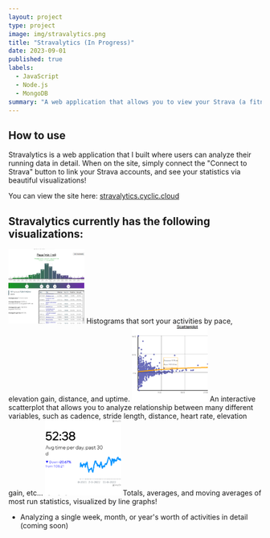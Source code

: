 ```yaml
---
layout: project
type: project
image: img/stravalytics.png
title: "Stravalytics (In Progress)"
date: 2023-09-01
published: true
labels:
  - JavaScript
  - Node.js
  - MongoDB
summary: "A web application that allows you to view your Strava (a fitness tracker) activities in great detail via different visualizations."
---
```

## How to use
Stravalytics is a web application that I built where users can analyze their running data in detail. When on the site, simply connect the "Connect to Strava" button to link your Strava accounts, and see your statistics via beautiful visualizations!

You can view the site here: [stravalytics.cyclic.cloud](https://stravalytics.cyclic.cloud/)

## Stravalytics currently has the following visualizations:
<img class="img-fluid" width = "30%" src="../img/stravalytics.png">
Histograms that sort your activities by pace, elevation gain, distance, and uptime.
   
<img class="img-fluid" width = "30%" src="../img/stravalytics_scatter.png">
An interactive scatterplot that allows you to analyze relationship between many different variables, such as cadence, stride length, distance, heart rate, elevation gain, etc...

<img class="img-fluid" width = "30%" src="../img/stravalytics_line.png">
Totals, averages, and moving averages of most run statistics, visualized by line graphs!

 - Analyzing a single week, month, or year's worth of activities in detail (coming soon)


